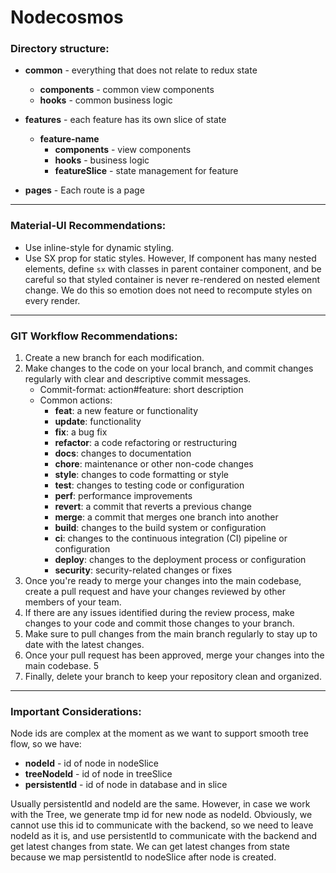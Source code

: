 # Nodecosmos 

### Directory structure: 
*  **common** - everything that does not relate to redux state
   * **components** - common view components
   * **hooks** - common business logic

*  **features** - each feature has its own slice of state
   * **feature-name**
       *  **components** - view components
       *  **hooks** - business logic
       *  **featureSlice** - state management for feature
*  **pages** - Each route is a page

---
### Material-UI Recommendations:

* Use inline-style for dynamic styling.
* Use SX prop for static styles. However, If component has many nested elements, define `sx` 
with classes in parent container component, and be careful so that styled container is never re-rendered 
on nested element change. We do this so emotion does not need to recompute styles on every render.

---
### GIT Workflow Recommendations:

1) Create a new branch for each modification.
2) Make changes to the code on your local branch, and commit changes regularly with clear and descriptive commit messages.
   * Commit-format: action#feature: short description
   * Common actions:
     * **feat**: a new feature or functionality
     * **update**: functionality
     * **fix**: a bug fix
     * **refactor**: a code refactoring or restructuring
     * **docs**: changes to documentation
     * **chore**: maintenance or other non-code changes
     * **style**: changes to code formatting or style
     * **test**: changes to testing code or configuration
     * **perf**: performance improvements
     * **revert**: a commit that reverts a previous change
     * **merge**: a commit that merges one branch into another
     * **build**: changes to the build system or configuration
     * **ci**: changes to the continuous integration (CI) pipeline or configuration
     * **deploy**: changes to the deployment process or configuration
     * **security**: security-related changes or fixes
3) Once you're ready to merge your changes into the main codebase, create a pull request and have your changes reviewed by other members of your team.
4) If there are any issues identified during the review process, make changes to your code and commit those changes to your branch.
5) Make sure to pull changes from the main branch regularly to stay up to date with the latest changes.
6) Once your pull request has been approved, merge your changes into the main codebase. 5
7) Finally, delete your branch to keep your repository clean and organized.
---

### Important Considerations:
Node ids are complex at the moment as we want to support smooth tree flow, so we have:

* **nodeId** - id of node in nodeSlice
* **treeNodeId** - id of node in treeSlice
* **persistentId** - id of node in database and in slice

Usually persistentId and nodeId are the same. However, in case we work with the Tree, we generate 
tmp id for new node as nodeId. Obviously, we cannot use this id to communicate with the backend, so we need to leave 
nodeId as it is, and use persistentId to communicate with the backend and get latest changes from state.
We can get latest changes from state because we map persistentId to nodeSlice after node is created.
